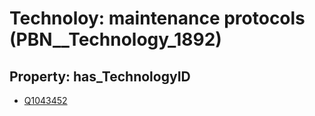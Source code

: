 # Technoloy: __maintenance protocols__ (PBN__Technology_1892)

## Property: has_TechnologyID

* [Q1043452](Q1043452)

